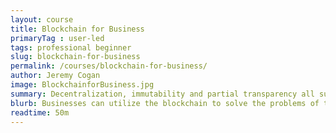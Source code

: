 ```yaml
---
layout: course
title: Blockchain for Business
primaryTag : user-led
tags: professional beginner
slug: blockchain-for-business
permalink: /courses/blockchain-for-business/
author: Jeremy Cogan
image: BlockchainforBusiness.jpg
summary: Decentralization, immutability and partial transparency all suit the needs of private business. However, exposing proprietary information by utilizing a public blockchain is not an option for these organizations. In this course, we’ll explore how blockchain protocols affect businesses. Additionally, we’ll explore how businesses can utilize the blockchain to solve today and tomorrow’s problems.
blurb: Businesses can utilize the blockchain to solve the problems of today and tomorrow.
readtime: 50m
---
```


